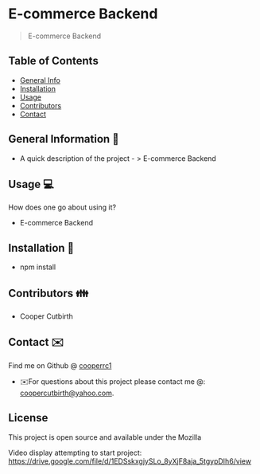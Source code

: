 


    
# E-commerce Backend
> E-commerce Backend


## Table of Contents
* [General Info](#general-information)
* [Installation](#installation)
* [Usage](#usage)
* [Contributors](#contributors)
* [Contact](#contact)
<!-- * [License](#license) -->


## General Information 📃
- A quick description of the project - > E-commerce Backend


## Usage  💻 
How does one go about using it?
* E-commerce Backend


## Installation 💾
* npm install


## Contributors 👪
* Cooper Cutbirth


## Contact ✉️
Find me on Github @ [cooperrc1](http://github.com/cooperrc1)
* ✉️For questions about this project please contact me @: coopercutbirth@yahoo.com.



 ## License
This project is open source and available under the Mozilla

Video display attempting to start project: https://drive.google.com/file/d/1EDSskxgjySLo_8yXjF8aja_5tgypDIh6/view


    
